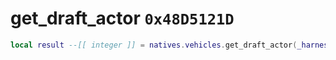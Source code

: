 # get_draft_actor `0x48D5121D`

```lua
local result --[[ integer ]] = natives.vehicles.get_draft_actor(_harnessid --[[ number ]], _actor --[[ integer ]])
```